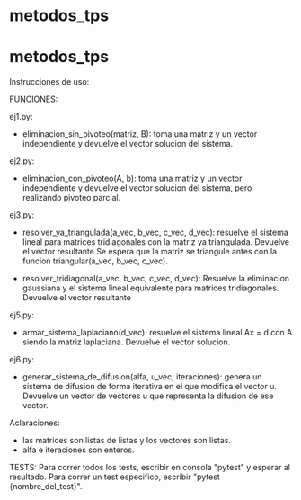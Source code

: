 # metodos_tps
# metodos_tps

Instrucciones de uso:

FUNCIONES:

ej1.py:
- eliminacion_sin_pivoteo(matriz, B): toma una matriz y un vector independiente y devuelve el vector solucion del sistema.

ej2.py:
- eliminacion_con_pivoteo(A, b): toma una matriz y un vector independiente y devuelve el vector solucion del sistema, pero realizando pivoteo parcial.

ej3.py:
- resolver_ya_triangulada(a_vec, b_vec, c_vec, d_vec): 
resuelve el sistema lineal para matrices tridiagonales con la matriz ya triangulada. Devuelve el vector resultante
Se espera que la matriz se triangule antes con la funcion triangular(a_vec, b_vec, c_vec).

- resolver_tridiagonal(a_vec, b_vec, c_vec, d_vec):
Resuelve la eliminacion gaussiana y el sistema lineal equivalente para matrices tridiagonales. Devuelve el vector resultante

ej5.py:
- armar_sistema_laplaciano(d_vec): resuelve el sistema lineal Ax = d con A siendo la matriz laplaciana. Devuelve el vector solucion.

ej6.py: 
- generar_sistema_de_difusion(alfa, u_vec, iteraciones): genera un sistema de difusion de forma iterativa en el que modifica el vector u. Devuelve un vector de vectores u que representa la difusion de ese vector.

Aclaraciones: 
- las matrices son listas de listas y los vectores son listas.
- alfa e iteraciones son enteros.


TESTS:
Para correr todos los tests, escribir en consola "pytest" y esperar al resultado.
Para correr un test especifico, escribir "pytest {nombre_del_test}".
